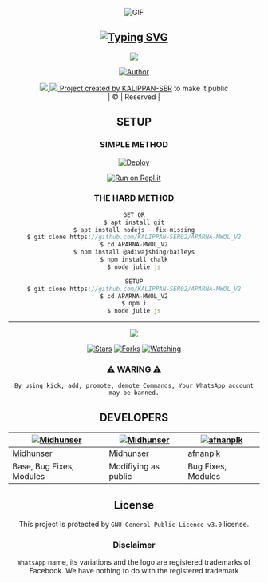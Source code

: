 <div align="center">
  <p align="center">

   <img 
src="https://tenor.com/view/love-heart-eyes-tom-and-jerry-in-love-hearts-gif-17886756" alt="GIF"/>
</p>


## [![Typing SVG](https://readme-typing-svg.herokuapp.com?font=Rockstar-ExtraBold&color=F33A6A&lines=WELCOME+TO+APARNA+MWOL+V2+REPO;CREATED+BY+KALIPPAN+SIR;THIS+IS+A+USERBOT+PRIVATE+AND+PUBLIC+BOT;WITH+MORE+FEATHERS)](https://git.io/typing-svg)

 </a>
</p>


<div align="center">
  <p align="center">
<img src=https://imgur.com/DGzCnIj>
</p>

  <p align="center">
<a href="https:"><img title="Author" src="https://img.shields.io/badge/Author--MIDHUN/KALIPPAN-SER?color=blue&style=for-the-badge&logo=whatsapp"></a>
</p>
</div>
<p align="center">
  <a href="https://instagram.com/_midhun_x3__"><img src="https://img.shields.io/badge/Instagram-E4405F?style=for-the-badge&logo=instagram&logoColor=white"/> 
  <a href="https://wa.me/916238183298"><img src="https://imgur.com/DGzCnIj
</p>
</a>
<p align="center">
Project created by <a href="https://github.com/KALIPPAN-SER02">KALIPPAN-SER</a> to make it public
    <br>
       | © |
        Reserved |
    <br> 
</p>

## SETUP
<div align="center"> 


  ### SIMPLE METHOD
  
[![Deploy](https://www.herokucdn.com/deploy/button.svg)](https://heroku.com/deploy?template=https://github.com/KALIPPAN-SER02/APARNAMWOL-V2.git)


[![Run on Repl.it](https://repl.it/badge/github/quiec/whatsAlfa)](https://replit.com/@KalippanSer/KALIPPANSER-OR?v=1)
  

### THE HARD METHOD
```js
GET QR
$ apt install git
$ apt install nodejs --fix-missing
$ git clone https://github.com/KALIPPAN-SER02/APARNA-MWOL_V2
$ cd APARNA-MWOL_V2
$ npm install @adiwajshing/baileys
$ npm install chalk
$ node julie.js
```
      
```js
SETUP
$ git clone https://github.com/KALIPPAN-SER02/APARNA-MWOL_V2
$ cd APARNA-MWOL_V2
$ npm i
$ node julie.js
```

----

  <p align="center">
  <a href="https://github.com/KALIPPAN-SER02/APARNA-MWOL_V2/followers">
    
<a href="https://github.com/KALIPPAN-SER02/">
<img src="https://img.shields.io/github/repo-size/cyberchekuthan/Kaztroserv1_v2?color=green&label=Repo%20total%20size&style=plastic">
<p align="center">
<a href="https://github.com/Minerser/APARNAMWOL-V2/security"
<img title="Followers" src="https://img.shields.io/github/followers/Aj-fx?color=blue&style=flat-square"></a>
<a href="https://github.com/KALIPPAN-SER02/APARNA-MWOL_V2/stargazers/"><img title="Stars" src="https://img.shields.io/github/stars/KALIPPAN-SER02/APARNA-MWOL_V2?color=blue&style=flat-square"></a>
<a href="https://github.com/KALIPPAN-SER02/APARNA-MWOL_V2"><img title="Forks" src="https://img.shields.io/github/forks/KALIPPAN-SER02/APARNA-MWOL_V2?color=blue&style=flat-square"></a>
<a href="https://github.com/KALIPPAN-SER02/APARNA-MWOL_V2/watchers"><img title="Watching" src="https://img.shields.io/github/watchers/KALIPPAN-SER02/APARNA-MWOL_V2?label=Watchers&color=blue&style=flat-square"></a>
</p>
<div align="center">
    
### ⚠ WARING ⚠

```
By using kick, add, promote, demote Commands, Your WhatsApp account may be banned.

```
## DEVELOPERS
  <div align="center">
    
  [![Midhunser](https://github.com/KALIPPAN-SER02.png?size=100)](https://github.com/Kalippan-Midhunx3) |  [![Midhunser](https://github.com/Kalippan-Midhunx3.png?size=100)](https://github.com/Kalippan-Midhunx3) | [![afnanplk](https://github.com/afnanplk.png?size=100)](https://github.com/afnanplk) 
----|----|---
[Midhunser](https://github.com/KALIPPAN-SER02)  | [Midhunser](https://github.com/Kalippan-minnuz) | [afnanplk](https://github.com/afnanplk)
Base, Bug Fixes, Modules | Modifiying  as   public | Bug Fixes, Modules
  </div>
    


## License
This project is protected by `GNU General Public Licence v3.0` license.

### Disclaimer
`WhatsApp` name, its variations and the logo are registered trademarks of Facebook. We have nothing to do with the registered trademark
